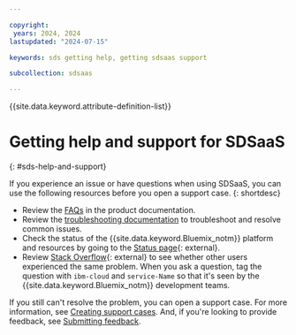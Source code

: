 ```yaml
---

copyright:
 years: 2024, 2024
lastupdated: "2024-07-15"

keywords: sds getting help, getting sdsaas support

subcollection: sdsaas

---
```


{{site.data.keyword.attribute-definition-list}}



# Getting help and support for SDSaaS
{: #sds-help-and-support}

If you experience an issue or have questions when using SDSaaS, you can use the following resources before you open a support case.
{: shortdesc}

* Review the [FAQs](/docs/linktoyourfaqtopic) in the product documentation.
* Review the [troubleshooting documentation](/docs/linktoyourfirsttroubleshootingtopic) to troubleshoot and resolve common issues.
* Check the status of the {{site.data.keyword.Bluemix_notm}} platform and resources by going to the [Status page](https://cloud.ibm.com/status){: external}.
* Review [Stack Overflow](https://stackoverflow.com/questions/tagged/ibm-cloud){: external} to see whether other users experienced the same problem. When you ask a question, tag the question with `ibm-cloud` and `service-Name` so that it's seen by the {{site.data.keyword.Bluemix_notm}} development teams.



If you still can't resolve the problem, you can open a support case. For more information, see [Creating support cases](/docs/get-support?topic=get-support-open-case). And, if you're looking to provide feedback, see [Submitting feedback](/docs/overview?topic=overview-feedback).



